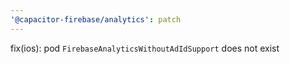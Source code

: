 ```yaml
---
'@capacitor-firebase/analytics': patch
---
```


fix(ios): pod `FirebaseAnalyticsWithoutAdIdSupport` does not exist
